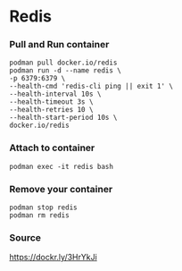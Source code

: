 # Redis
### Pull and Run container
```
podman pull docker.io/redis
podman run -d --name redis \
-p 6379:6379 \
--health-cmd 'redis-cli ping || exit 1' \
--health-interval 10s \
--health-timeout 3s \
--health-retries 10 \
--health-start-period 10s \
docker.io/redis
```

### Attach to container
```
podman exec -it redis bash
```

### Remove your container
```
podman stop redis
podman rm redis
```

### Source
https://dockr.ly/3HrYkJi
